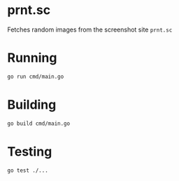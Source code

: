 # prnt.sc

Fetches random images from the screenshot site `prnt.sc`

# Running

```bash
go run cmd/main.go
```

# Building

```bash
go build cmd/main.go
```

# Testing

```bash
go test ./...
```
